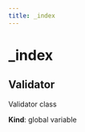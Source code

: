 ```yaml
---
title: _index
---
```


# _index

<a name="Validator"></a>

## Validator
Validator class

**Kind**: global variable  
